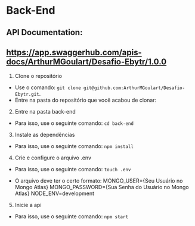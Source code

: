 # Back-End

## API Documentation:
## https://app.swaggerhub.com/apis-docs/ArthurMGoulart/Desafio-Ebytr/1.0.0

1. Clone o repositório

  - Use o comando: `git clone git@github.com:ArthurMGoulart/Desafio-Ebytr.git`.
  - Entre na pasta do repositório que você acabou de clonar:

2. Entre na pasta back-end
  
  - Para isso, use o seguinte comando: `cd back-end`

3. Instale as dependências

  - Para isso, use o seguinte comando: `npm install`

4. Crie e configure o arquivo .env
  
  - Para isso, use o seguinte comando: `touch .env`

  - O arquivo deve ter o certo formato:
    MONGO_USER={Seu Usuário no Mongo Atlas}
    MONGO_PASSWORD={Sua Senha do Usuário no Mongo Atlas}
    NODE_ENV=development

 5. Inicie a api
  - Para isso, use o seguinte comando: `npm start`
